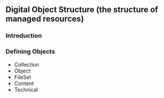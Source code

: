 
## Digital Object Structure (the structure of managed resources)

### Introduction



### Defining Objects

- Collection
- Object
- FileSet
- Content
- Technical

